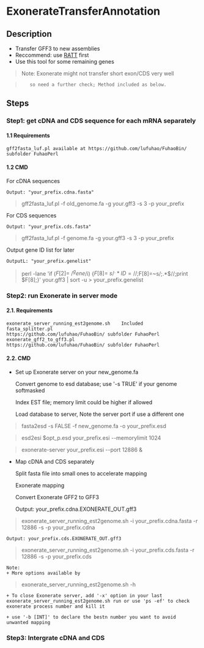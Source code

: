 # ExonerateTransferAnnotation


## Description

+  Transfer GFF3 to new assemblies
+  Reccommend: use [RATT](http://www.sanger.ac.uk/science/tools/pagit) first
+  Use this tool for some remaining genes
>  Note: Exonerate might not transfer short exon/CDS very well

>        so need a further check; Method included as below.

## Steps

### Step1: get cDNA and CDS sequence for each mRNA separately

#### 1.1 Requirements

    gff2fasta_luf.pl available at https://github.com/lufuhao/FuhaoBin/ subfolder FuhaoPerl 

#### 1.2 CMD

  For cDNA sequences

    Output: "your_prefix.cdna.fasta"

>    gff2fasta_luf.pl -f old_genome.fa -g your.gff3 -s 3 -p your_prefix

  For CDS sequences

    Output: "your_prefix.cds.fasta"

>    gff2fasta_luf.pl -f genome.fa -g your.gff3 -s 3 -p your_prefix

  Output gene ID list for later

    OutputL: "your_prefix.genelist"

>    perl -lane 'if ($F[2]=~/^gene$/i) {$F[8]=~s/^.*ID=//;$F[8]=~s/;.*$//;print $F[8];}' your.gff3 | sort -u > your_prefix.genelist

### Step2: run Exonerate in server mode

#### 2.1. Requirements

    exonerate_server_running_est2genome.sh    Included
    fasta_splitter.pl                         https://github.com/lufuhao/FuhaoBin/ subfolder FuhaoPerl
    exonerate_gff2_to_gff3.pl                 https://github.com/lufuhao/FuhaoBin/ subfolder FuhaoPerl

#### 2.2. CMD

- Set up Exonerate server on your new_genome.fa

    Convert genome to esd database; use '-s TRUE' if your genome softmasked

    Index EST file; memory limit could be higher if allowed

    Load database to server, Note the server port if use a different one

> fasta2esd -s FALSE -f new_genome.fa -o your_prefix.esd

> esd2esi $opt_p.esd your_prefix.esi --memorylimit 1024

> exonerate-server your_prefix.esi --port 12886  &

- Map cDNA and CDS separately 

    Split fasta file into small ones to accelerate mapping

    Exonerate mapping

    Convert Exonerate GFF2 to GFF3

    Output: your_prefix.cdna.EXONERATE_OUT.gff3

> exonerate_server_running_est2genome.sh -i your_prefix.cdna.fasta -r 12886 -s -p your_prefix.cdna

    Output: your_prefix.cds.EXONERATE_OUT.gff3

> exonerate_server_running_est2genome.sh -i your_prefix.cds.fasta -r 12886 -s -p your_prefix.cds



    Note:
    + More options available by

> exonerate_server_running_est2genome.sh -h

    + To close Exonerate server, add '-x' option in your last exonerate_server_running_est2genome.sh run or use 'ps -ef' to check exonerate process number and kill it

    + use '-b [INT]' to declare the bestn number you want to avoid unwanted mapping

### Step3: Intergrate cDNA and CDS 




    

